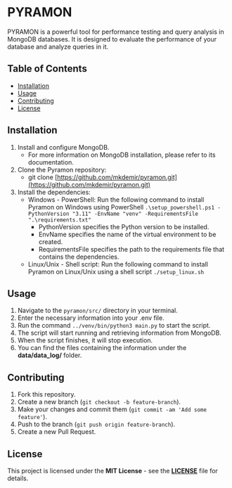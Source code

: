 # PYRAMON

PYRAMON is a powerful tool for performance testing and query analysis in MongoDB databases. It is designed to evaluate the performance of your database and analyze queries in it.

## Table of Contents

* [Installation](#installation)
* [Usage](#usage)
* [Contributing](#contributing)
* [License](#license)

## Installation

1. Install and configure MongoDB.
   * For more information on MongoDB installation, please refer to its documentation.
2. Clone the Pyramon repository:
   * git clone [https://github.com/mkdemir/pyramon.git](https://github.com/mkdemir/pyramon.git)
3. Install the dependencies:
   * Windows - PowerShell: Run the following command to install Pyramon on Windows using PowerShell
   `.\setup_powershell.ps1 -PythonVersion "3.11" -EnvName "venv" -RequirementsFile ".\requirements.txt"`
      - PythonVersion specifies the Python version to be installed.
      - EnvName specifies the name of the virtual environment to be created.
      - RequirementsFile specifies the path to the requirements file that contains the dependencies.
   * Linux/Unix - Shell script: Run the following command to install Pyramon on Linux/Unix using a shell script
   `./setup_linux.sh`

## Usage

1. Navigate to the `pyramon/src/` directory in your terminal.
2. Enter the necessary information into your .env file.
3. Run the command `../venv/bin/python3 main.py` to start the script.
4. The script will start running and retrieving information from MongoDB.
5. When the script finishes, it will stop execution.
6. You can find the files containing the information under the **data/data_log/** folder.

## Contributing

1. Fork this repository.
2. Create a new branch (`git checkout -b feature-branch`).
3. Make your changes and commit them (`git commit -am 'Add some feature'`).
4. Push to the branch (`git push origin feature-branch`).
5. Create a new Pull Request.

## License

This project is licensed under the **MIT License** - see the **[LICENSE](https://github.com/mkdemir/pyramon/blob/main/LICENSE)** file for details.